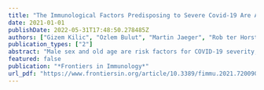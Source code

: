 ```yaml
---
title: "The Immunological Factors Predisposing to Severe Covid-19 Are Already Present in Healthy Elderly and Men"
date: 2021-01-01
publishDate: 2022-05-31T17:48:50.278485Z
authors: ["Gizem Kilic", "Ozlem Bulut", "Martin Jaeger", "Rob ter Horst", "Valerie A. C. M. Koeken", "Simone J. C. F. M. Moorlag", "Vera P. Mourits", "Charlotte de Bree", "Jorge Domínguez-Andrés", "Leo A. B. Joosten", "Mihai G. Netea"]
publication_types: ["2"]
abstract: "Male sex and old age are risk factors for COVID-19 severity, but the underlying causes are unknown. A possible explanation for this might be the differences in immunological profiles in males and the elderly before the infection. With this in mind, we analyzed the abundance of circulating proteins and immune populations associated with severe COVID-19 in 2 healthy cohorts. Besides, given the seasonal profile of COVID-19, the seasonal response against SARS-CoV-2 could also be different in the elderly and males. Therefore, PBMCs of female, male, young, and old subjects in different seasons of the year were stimulated with heat-inactivated SARS-CoV-2 to investigate the season-dependent anti-SARS-CoV-2 immune response. We found that several T cell subsets, which are known to be depleted in severe COVID-19 patients, were intrinsically less abundant in men and older individuals. Plasma proteins increasing with disease severity, including HGF, IL-8, and MCP-1, were more abundant in the elderly and males. Upon in vitro SARS-CoV-2 stimulation, the elderly produced significantly more IL-1RA and had a dysregulated IFNγ response with lower production in the fall compared with young individuals. Our results suggest that the immune characteristics of severe COVID-19, described by a differential abundance of immune cells and circulating inflammatory proteins, are intrinsically present in healthy men and the elderly. This might explain the susceptibility of men and the elderly to SARS-CoV-2 infection."
featured: false
publication: "*Frontiers in Immunology*"
url_pdf: "https://www.frontiersin.org/article/10.3389/fimmu.2021.720090"
---
```


